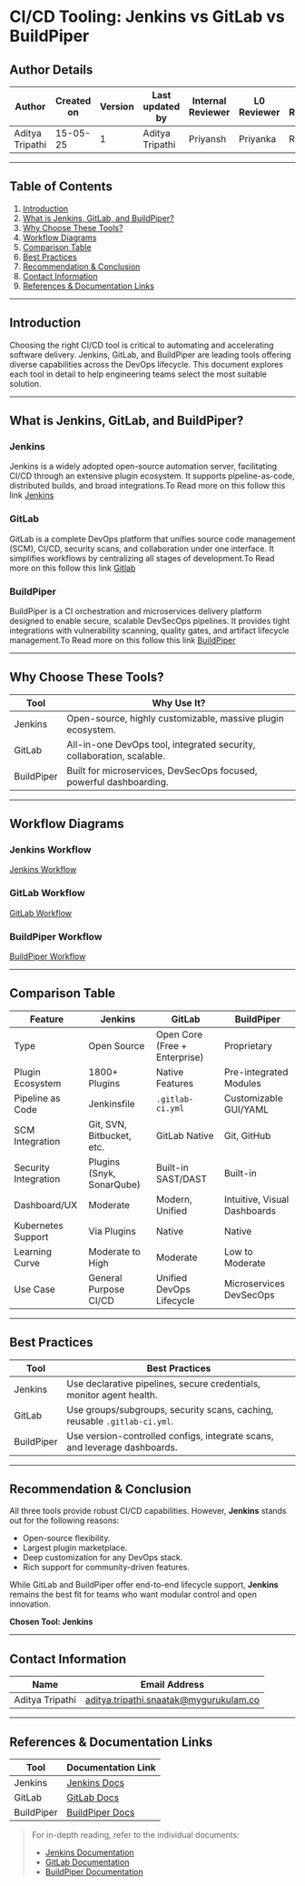 # CI/CD Tooling: Jenkins vs GitLab vs BuildPiper

## Author Details

| **Author**      | **Created on** | **Version** | **Last updated by** | **Internal Reviewer** | **L0 Reviewer** | **L1 Reviewer** | **L2 Reviewer** |
| --------------- | -------------- | ----------- | ------------------- | --------------------- | --------------- | --------------- | --------------- |
| Aditya Tripathi | 15-05-25       | 1           | Aditya Tripathi     | Priyansh              | Priyanka        | Rishabh         | Piyush          |

---

## Table of Contents

1. [Introduction](#introduction)
2. [What is Jenkins, GitLab, and BuildPiper?](#what-is-jenkins-gitlab-and-buildpiper)
3. [Why Choose These Tools?](#why-choose-these-tools)
4. [Workflow Diagrams](#workflow-diagrams)
5. [Comparison Table](#comparison-table)
6. [Best Practices](#best-practices)
7. [Recommendation & Conclusion](#recommendation--conclusion)
8. [Contact Information](#contact-information)
9. [References & Documentation Links](#references--documentation-links)

---

## Introduction

Choosing the right CI/CD tool is critical to automating and accelerating software delivery. Jenkins, GitLab, and BuildPiper are leading tools offering diverse capabilities across the DevOps lifecycle. This document explores each tool in detail to help engineering teams select the most suitable solution.

---

## What is Jenkins, GitLab, and BuildPiper?

### Jenkins

Jenkins is a widely adopted open-source automation server, facilitating CI/CD through an extensive plugin ecosystem. It supports pipeline-as-code, distributed builds, and broad integrations.To Read more on this follow this link [Jenkins](https://github.com/Cloud-NInja-snaatak/Documentation/tree/SHREY-SCRUM-170/application_ci/tools/orchestration/jenkins)

### GitLab

GitLab is a complete DevOps platform that unifies source code management (SCM), CI/CD, security scans, and collaboration under one interface. It simplifies workflows by centralizing all stages of development.To Read more on this follow this link [Gitlab](https://github.com/Cloud-NInja-snaatak/Documentation/tree/Shubham_SCRUM-171/application_ci/tools/orchestration/gitlab)

### BuildPiper

BuildPiper is a CI orchestration and microservices delivery platform designed to enable secure, scalable DevSecOps pipelines. It provides tight integrations with vulnerability scanning, quality gates, and artifact lifecycle management.To Read more on this follow this link [BuildPiper](https://github.com/Cloud-NInja-snaatak/Documentation/tree/Tharik_SCRUM-172/application_ci/tools/orchestration/buildpiper)

---

## Why Choose These Tools?

| Tool       | Why Use It?                                                           |
| ---------- | --------------------------------------------------------------------- |
| Jenkins    | Open-source, highly customizable, massive plugin ecosystem.           |
| GitLab     | All-in-one DevOps tool, integrated security, collaboration, scalable. |
| BuildPiper | Built for microservices, DevSecOps focused, powerful dashboarding.    |

---

## Workflow Diagrams

### Jenkins Workflow

[Jenkins Workflow](https://github.com/Cloud-NInja-snaatak/Documentation/blob/SHREY-SCRUM-170/application_ci/tools/orchestration/jenkins/README.md#jenkins-workflow-diagram)

### GitLab Workflow

[GitLab Workflow](https://github.com/Cloud-NInja-snaatak/Documentation/blob/Shubham_SCRUM-171/application_ci/tools/orchestration/gitlab/README.md#Workflow-Diagram)

### BuildPiper Workflow

[BuildPiper Workflow](https://github.com/Cloud-NInja-snaatak/Documentation/blob/Tharik_SCRUM-172/application_ci/tools/orchestration/buildpiper/README.md#workflow-diagram)

---

## Comparison Table

| Feature              | Jenkins                   | GitLab                        | BuildPiper                   |
| -------------------- | ------------------------- | ----------------------------- | ---------------------------- |
| Type                 | Open Source               | Open Core (Free + Enterprise) | Proprietary                  |
| Plugin Ecosystem     | 1800+ Plugins             | Native Features               | Pre-integrated Modules       |
| Pipeline as Code     | Jenkinsfile               | `.gitlab-ci.yml`              | Customizable GUI/YAML        |
| SCM Integration      | Git, SVN, Bitbucket, etc. | GitLab Native                 | Git, GitHub                  |
| Security Integration | Plugins (Snyk, SonarQube) | Built-in SAST/DAST            | Built-in                     |
| Dashboard/UX         | Moderate                  | Modern, Unified               | Intuitive, Visual Dashboards |
| Kubernetes Support   | Via Plugins               | Native                        | Native                       |
| Learning Curve       | Moderate to High          | Moderate                      | Low to Moderate              |
| Use Case             | General Purpose CI/CD     | Unified DevOps Lifecycle      | Microservices DevSecOps      |

---

## Best Practices

| Tool       | Best Practices                                                            |
| ---------- | ------------------------------------------------------------------------- |
| Jenkins    | Use declarative pipelines, secure credentials, monitor agent health.      |
| GitLab     | Use groups/subgroups, security scans, caching, reusable `.gitlab-ci.yml`. |
| BuildPiper | Use version-controlled configs, integrate scans, and leverage dashboards. |

---

## Recommendation & Conclusion

All three tools provide robust CI/CD capabilities. However, **Jenkins** stands out for the following reasons:

* Open-source flexibility.
* Largest plugin marketplace.
* Deep customization for any DevOps stack.
* Rich support for community-driven features.

While GitLab and BuildPiper offer end-to-end lifecycle support, **Jenkins** remains the best fit for teams who want modular control and open innovation.

**Chosen Tool: Jenkins**

---

## Contact Information

| Name           | Email Address                                                                         |
| -------------- | ------------------------------------------------------------------------------------- |
| Aditya Tripathi | aditya.tripathi.snaatak@mygurukulam.co |

---

## References & Documentation Links

| Tool       | Documentation Link                                                                                 |
| ---------- | -------------------------------------------------------------------------------------------------- |
| Jenkins    | [Jenkins Docs](https://github.com/Cloud-NInja-snaatak/Documentation/tree/SHREY-SCRUM-170/application_ci/tools/orchestration/jenkins)                                                         |
| GitLab     | [GitLab Docs](https://github.com/Cloud-NInja-snaatak/Documentation/tree/Shubham_SCRUM-171/application_ci/tools/orchestration/gitlab)                                                            |
| BuildPiper | [BuildPiper Docs](https://github.com/Cloud-NInja-snaatak/Documentation/tree/Tharik_SCRUM-172/application_ci/tools/orchestration/buildpiper) |

> For in-depth reading, refer to the individual documents:
>
> * [Jenkins Documentation](https://www.jenkins.io/doc)
> * [GitLab Documentation](https://docs.gitlab.com/)
> * [BuildPiper Documentation](https://github.com/user-attachments/assets/9ed09a96-a6f0-4b75-9ab9-25ac6b9d9e4b)
